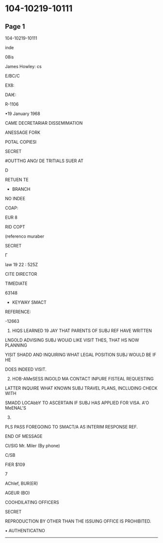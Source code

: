 # 104-10219-10111

## Page 1

104-10219-10111

inde

08is

James Howley: cs

E/BC/C

EX8:

DAI€:

R-1106

•19 January 1968

CAME DECRETARIAR DISSEMIMATION

ANESSAGE FORK

POTAL COPIESI

SECRET

#OUTTHG ANO/ DE TRITIALS SUER AT

D

RETUEN TE

- BRANCH

NO INDEE

COAP:

EUR 8

RID COPT

(referenco muraber

SECRET

Г

law 19 22 : 525Z

CITE DIRECTOR

TIMEDIATE

63148

- KEYWAY SMACT

REFERENCE:

-12663

1. HIQS LEARNED 19 JAY THAT PARENTS OF SUBJ REF HAVE WRITTEN

LNGOLD ADVISING SUBJ WOUiD LIKE VISIT THES, THAT HS NOW PLANNING

YISIT SHADD AND INQUIRING WHAT LEGAL POSITION SUBJ WOULD BE IF HE

DOES INDEED VISIT.

2. HOB-AMeSESS INGOLD MA CONTACT INPURE FISTEAL REQUESTING

LATTER INQUIRE WHAT KNOWN SUBJ TRAVEL PLANS, INCLUDING CHECK WITH

SMADD LOCAbbY TO ASCERTAIN IF SUBJ HAS APPLIED FOR VISA. A'O MeENAL'S

3.

PLS PASS FOREGOING TO SMACT/A AS INTERIM RESPONSE REF.

END OF MESSAGE

CI/SIG Mr. Miler (By phone)

C/SB

FIER $109

7

AChIef, BUR(ER)

AGEUR (BO)

COOHDILATING OFFICERS

SECRET

REPRODUCTION BY OTHER THAN THE ISSUING OFFICE IS PROHIBITED.

• AUTHENTICATNO

---

